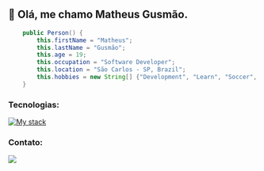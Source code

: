 ## 👋 Olá, me chamo Matheus Gusmão.

```java
    public Person() {
        this.firstName = "Matheus";
        this.lastName = "Gusmão";
        this.age = 19;
        this.occupation = "Software Developer";
        this.location = "São Carlos - SP, Brazil";
        this.hobbies = new String[] {"Development", "Learn", "Soccer", "Music"};
    }
```

### Tecnologias:
[![My stack](https://skillicons.dev/icons?i=java,py,js,spring,nodejs,postgres,mysql,maven,gradle,docker)](https://skillicons.dev)

### Contato:
<p>
  <a href="https://www.linkedin.com/in/gusmao-matheus/" target="_blank"><img src="https://img.shields.io/badge/-LinkedIn-%230077B5?style=for-the-badge&logo=linkedin&logoColor=white" target="_blank"></a>
</p>
